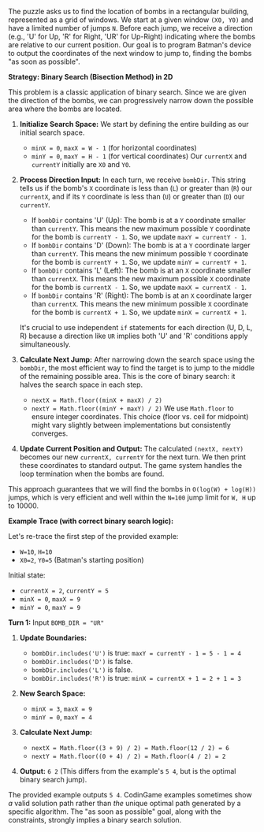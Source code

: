 The puzzle asks us to find the location of bombs in a rectangular building, represented as a grid of windows. We start at a given window `(X0, Y0)` and have a limited number of jumps `N`. Before each jump, we receive a direction (e.g., 'U' for Up, 'R' for Right, 'UR' for Up-Right) indicating where the bombs are relative to our current position. Our goal is to program Batman's device to output the coordinates of the next window to jump to, finding the bombs "as soon as possible".

**Strategy: Binary Search (Bisection Method) in 2D**

This problem is a classic application of binary search. Since we are given the direction of the bombs, we can progressively narrow down the possible area where the bombs are located.

1.  **Initialize Search Space:**
    We start by defining the entire building as our initial search space.
    *   `minX = 0`, `maxX = W - 1` (for horizontal coordinates)
    *   `minY = 0`, `maxY = H - 1` (for vertical coordinates)
    Our `currentX` and `currentY` initially are `X0` and `Y0`.

2.  **Process Direction Input:**
    In each turn, we receive `bombDir`. This string tells us if the bomb's `X` coordinate is less than (`L`) or greater than (`R`) our `currentX`, and if its `Y` coordinate is less than (`U`) or greater than (`D`) our `currentY`.

    *   If `bombDir` contains 'U' (Up): The bomb is at a `Y` coordinate smaller than `currentY`. This means the new maximum possible `Y` coordinate for the bomb is `currentY - 1`. So, we update `maxY = currentY - 1`.
    *   If `bombDir` contains 'D' (Down): The bomb is at a `Y` coordinate larger than `currentY`. This means the new minimum possible `Y` coordinate for the bomb is `currentY + 1`. So, we update `minY = currentY + 1`.
    *   If `bombDir` contains 'L' (Left): The bomb is at an `X` coordinate smaller than `currentX`. This means the new maximum possible `X` coordinate for the bomb is `currentX - 1`. So, we update `maxX = currentX - 1`.
    *   If `bombDir` contains 'R' (Right): The bomb is at an `X` coordinate larger than `currentX`. This means the new minimum possible `X` coordinate for the bomb is `currentX + 1`. So, we update `minX = currentX + 1`.

    It's crucial to use independent `if` statements for each direction (U, D, L, R) because a direction like `UR` implies both 'U' and 'R' conditions apply simultaneously.

3.  **Calculate Next Jump:**
    After narrowing down the search space using the `bombDir`, the most efficient way to find the target is to jump to the middle of the remaining possible area. This is the core of binary search: it halves the search space in each step.
    *   `nextX = Math.floor((minX + maxX) / 2)`
    *   `nextY = Math.floor((minY + maxY) / 2)`
    We use `Math.floor` to ensure integer coordinates. This choice (floor vs. ceil for midpoint) might vary slightly between implementations but consistently converges.

4.  **Update Current Position and Output:**
    The calculated `(nextX, nextY)` becomes our new `currentX, currentY` for the next turn. We then print these coordinates to standard output. The game system handles the loop termination when the bombs are found.

This approach guarantees that we will find the bombs in `O(log(W) + log(H))` jumps, which is very efficient and well within the `N=100` jump limit for `W, H` up to 10000.

**Example Trace (with correct binary search logic):**

Let's re-trace the first step of the provided example:
*   `W=10`, `H=10`
*   `X0=2`, `Y0=5` (Batman's starting position)

Initial state:
*   `currentX = 2`, `currentY = 5`
*   `minX = 0`, `maxX = 9`
*   `minY = 0`, `maxY = 9`

**Turn 1:**
Input `BOMB_DIR = "UR"`

1.  **Update Boundaries:**
    *   `bombDir.includes('U')` is true: `maxY = currentY - 1 = 5 - 1 = 4`
    *   `bombDir.includes('D')` is false.
    *   `bombDir.includes('L')` is false.
    *   `bombDir.includes('R')` is true: `minX = currentX + 1 = 2 + 1 = 3`

2.  **New Search Space:**
    *   `minX = 3`, `maxX = 9`
    *   `minY = 0`, `maxY = 4`

3.  **Calculate Next Jump:**
    *   `nextX = Math.floor((3 + 9) / 2) = Math.floor(12 / 2) = 6`
    *   `nextY = Math.floor((0 + 4) / 2) = Math.floor(4 / 2) = 2`

4.  **Output:** `6 2` (This differs from the example's `5 4`, but is the optimal binary search jump).

The provided example outputs `5 4`. CodinGame examples sometimes show *a* valid solution path rather than *the* unique optimal path generated by a specific algorithm. The "as soon as possible" goal, along with the constraints, strongly implies a binary search solution.